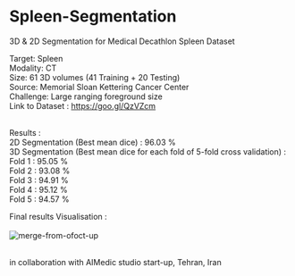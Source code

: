 # Spleen-Segmentation
3D &amp; 2D Segmentation for Medical Decathlon Spleen Dataset <br />
<img  href = "http://medicaldecathlon.com/img/spleen0.png"  align="center"></img> <br />


Target: Spleen <br />
Modality: CT  <br />
Size: 61 3D volumes (41 Training + 20 Testing) <br />
Source: Memorial Sloan Kettering Cancer Center <br />
Challenge: Large ranging foreground size <br />
Link to Dataset : https://goo.gl/QzVZcm <br /><br />

Results : <br />
2D Segmentation (Best mean dice) : 96.03 % <br />
3D Segmentation (Best mean dice for each fold of 5-fold cross validation) : <br />
    Fold 1 : 95.05 % <br />
    Fold 2 : 93.08 % <br />
    Fold 3 : 94.91 % <br />
    Fold 4 : 95.12 % <br />
    Fold 5 : 94.57 % <br />



Final results Visualisation : <br /><br />
<img href="https://ibb.co/hM8LYc4"><img src="https://i.ibb.co/mBzbN02/merge-from-ofoct-up.jpg" alt="merge-from-ofoct-up" border="0"></img>





<br />
in collaboration with AIMedic studio start-up, Tehran, Iran
